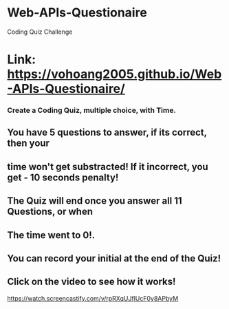 # Web-APIs-Questionaire
Coding Quiz Challenge
# Link: https://vohoang2005.github.io/Web-APIs-Questionaire/

### Create a Coding Quiz, multiple choice, with Time.

## You have 5 questions to answer, if its correct, then your
## time won't get substracted! If it incorrect, you get - 10 seconds penalty!
## The Quiz will end once you answer all 11 Questions, or when
## The time went to 0!.

## You can record your initial at the end of the Quiz!

## Click on the video to see how it works!
https://watch.screencastify.com/v/rpRXqUJflUcF0y8APbyM